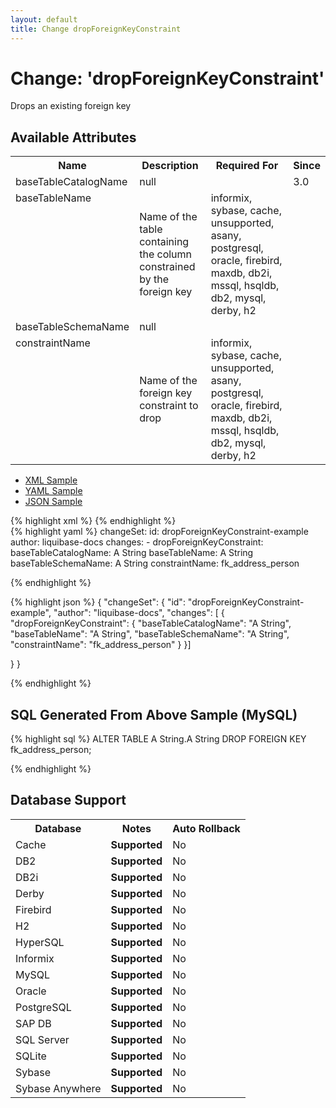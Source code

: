 ```yaml
---
layout: default
title: Change dropForeignKeyConstraint
---
```


<!-- ====================================================== -->
<!-- GENERATED BY ChangeDocGenerator DO NOT MODIFY MANUALLY -->
<!-- ====================================================== -->

  <script>
  $(function() {
    $( "#changelog-tabs" ).tabs();
  });
</script>

# Change: 'dropForeignKeyConstraint'

Drops an existing foreign key

## Available Attributes ##

<table>
<tr><th>Name</th><th>Description</th><th>Required&nbsp;For</th><th>Since</th></tr>
<tr><td style='vertical-align: top'>baseTableCatalogName</td><td>null</td><td style='vertical-align: top'></td><td style='vertical-align: top'>3.0</td></tr>
<tr><td style='vertical-align: top'>baseTableName</td><td>Name of the table containing the column constrained by the foreign key</td><td style='vertical-align: top'>informix, sybase, cache, unsupported, asany, postgresql, oracle, firebird, maxdb, db2i, mssql, hsqldb, db2, mysql, derby, h2</td><td style='vertical-align: top'></td></tr>
<tr><td style='vertical-align: top'>baseTableSchemaName</td><td>null</td><td style='vertical-align: top'></td><td style='vertical-align: top'></td></tr>
<tr><td style='vertical-align: top'>constraintName</td><td>Name of the foreign key constraint to drop</td><td style='vertical-align: top'>informix, sybase, cache, unsupported, asany, postgresql, oracle, firebird, maxdb, db2i, mssql, hsqldb, db2, mysql, derby, h2</td><td style='vertical-align: top'></td></tr>
</table>

<div id='changelog-tabs'>
<ul>
    <li><a href="#tab-xml">XML Sample</a></li>
    <li><a href="#tab-yaml">YAML Sample</a></li>
    <li><a href="#tab-json">JSON Sample</a></li>
  </ul>
<div id='tab-xml'>
{% highlight xml %}
<changeSet author="liquibase-docs" id="dropForeignKeyConstraint-example">
    <dropForeignKeyConstraint baseTableCatalogName="A String"
            baseTableName="A String"
            baseTableSchemaName="A String"
            constraintName="fk_address_person"/>
</changeSet>
{% endhighlight %}
</div>
<div id='tab-yaml'>
{% highlight yaml %}
changeSet:
  id: dropForeignKeyConstraint-example
  author: liquibase-docs
  changes:
  - dropForeignKeyConstraint:
      baseTableCatalogName: A String
      baseTableName: A String
      baseTableSchemaName: A String
      constraintName: fk_address_person

{% endhighlight %}
</div>
<div id='tab-json'>
{% highlight json %}
{
  "changeSet": {
    "id": "dropForeignKeyConstraint-example",
    "author": "liquibase-docs",
    "changes": [
      {
        "dropForeignKeyConstraint": {
          "baseTableCatalogName": "A String",
          "baseTableName": "A String",
          "baseTableSchemaName": "A String",
          "constraintName": "fk_address_person"
        }
      }]
    
  }
}

{% endhighlight %}
</div>
</div>


## SQL Generated From Above Sample (MySQL)

{% highlight sql %}
ALTER TABLE A String.A String DROP FOREIGN KEY fk_address_person;


{% endhighlight %}

## Database Support

<table style='border:1;'>
<tr><th>Database</th><th>Notes</th><th>Auto Rollback</th></tr>
<tr><td>Cache</td><td><b>Supported</b></td><td>No</td></tr>
<tr><td>DB2</td><td><b>Supported</b></td><td>No</td></tr>
<tr><td>DB2i</td><td><b>Supported</b></td><td>No</td></tr>
<tr><td>Derby</td><td><b>Supported</b></td><td>No</td></tr>
<tr><td>Firebird</td><td><b>Supported</b></td><td>No</td></tr>
<tr><td>H2</td><td><b>Supported</b></td><td>No</td></tr>
<tr><td>HyperSQL</td><td><b>Supported</b></td><td>No</td></tr>
<tr><td>Informix</td><td><b>Supported</b></td><td>No</td></tr>
<tr><td>MySQL</td><td><b>Supported</b></td><td>No</td></tr>
<tr><td>Oracle</td><td><b>Supported</b></td><td>No</td></tr>
<tr><td>PostgreSQL</td><td><b>Supported</b></td><td>No</td></tr>
<tr><td>SAP DB</td><td><b>Supported</b></td><td>No</td></tr>
<tr><td>SQL Server</td><td><b>Supported</b></td><td>No</td></tr>
<tr><td>SQLite</td><td><b>Supported</b></td><td>No</td></tr>
<tr><td>Sybase</td><td><b>Supported</b></td><td>No</td></tr>
<tr><td>Sybase Anywhere</td><td><b>Supported</b></td><td>No</td></tr>
</table>
